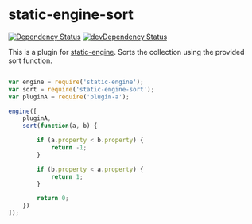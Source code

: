 # static-engine-sort

[![Dependency Status](https://david-dm.org/erickmerchant/static-engine-sort.svg?style=flat-square)](https://david-dm.org/erickmerchant/static-engine-sort) [![devDependency Status](https://david-dm.org/erickmerchant/static-engine-sort/dev-status.svg?style=flat-square)](https://david-dm.org/erickmerchant/static-engine-sort#info=devDependencies)

This is a plugin for [static-engine](https://github.com/erickmerchant/static-engine). Sorts the collection using the provided sort function.

```javascript

var engine = require('static-engine');
var sort = require('static-engine-sort');
var pluginA = require('plugin-a');

engine([
    pluginA,
    sort(function(a, b) {

        if (a.property < b.property) {
            return -1;
        }

        if (b.property < a.property) {
            return 1;
        }

        return 0;
    })
]);

```
